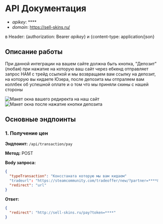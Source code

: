 # API Документация

- *apikey*: ****
- *domain*: https://sell-skins.ru/

в Header: {authorization: Bearer *apikey*} и  {content-type: application/json}

## Описание работы

При данной интеграции на вашем сайте должна быть кнопка, "Депозит" (любая) при нажатие на которую ваш сайт через ебкенд отправляет запрос НАМ с трейд ссылкой и мы возвращаем вам ссылку на депозит, на которую вы кидаете Юзера, после депозита мы отпраляем вам коллбек об успешной оплате и о том что мы приняли скины с нашей стороны

![Макет окна вашего редиректа на наш сайт](https://github.com/user-attachments/assets/2051956e-a4c3-4be8-825e-5a2d4e707ed6)
![Макет окна после нажатие кнопки депозита](https://github.com/user-attachments/assets/97a03941-31ee-4257-bbdc-e97176fc2e5f)


## Основные эндпоинты

### 1. Получение цен

**Эндпоинт:** `/api/transaction/pay`

**Метод:** POST

**Body запроса:**
```json
{
  "typeTransaction": "Консстаната которую мы вам кидаем"
  "tradeurl": "https://steamcommunity.com/tradeoffer/new/?partner=****&token=*****",
  "redirect": "url"
}
```

**Ответ:**
```json
{
  "redirect": "http://sell-skins.ru/pay?token=****"
}
```
